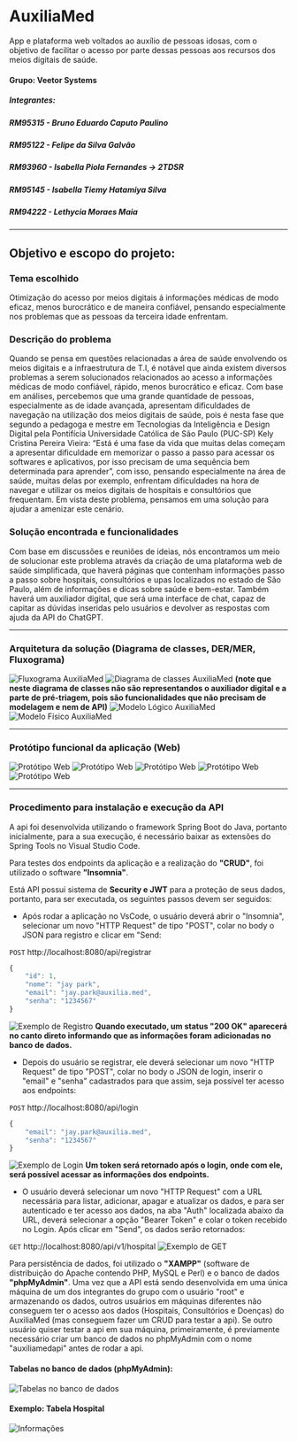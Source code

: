 # AuxiliaMed

App e plataforma web voltados ao auxílio de pessoas idosas, com o objetivo de facilitar o acesso por parte dessas pessoas aos recursos dos meios digitais de saúde.

#### Grupo: Veetor Systems
##### Integrantes:
##### RM95315 - Bruno Eduardo Caputo Paulino
##### RM95122 - Felipe da Silva Galvão
##### RM93960 - Isabella Piola Fernandes -> **2TDSR**
##### RM95145 - Isabella Tiemy Hatamiya Silva
##### RM94222 - Lethycia Moraes Maia

---

## Objetivo e escopo do projeto:
### Tema escolhido
Otimização do acesso por meios digitais á informações médicas de modo eficaz, menos burocrático e de maneira confiável, pensando especialmente nos problemas que as pessoas da terceira idade enfrentam.

### Descrição do problema
Quando se pensa em questões relacionadas a área de saúde envolvendo os meios digitais e a infraestrutura de T.I, é notável que ainda existem diversos problemas a serem solucionados relacionados ao acesso a informações médicas de modo confiável, rápido, menos burocrático e eficaz. Com base em análises, percebemos que uma grande quantidade de pessoas, especialmente as de idade avançada, apresentam dificuldades de navegação na utilização dos meios digitais de saúde, pois é nesta fase que segundo a pedagoga e mestre em Tecnologias da Inteligência e Design Digital pela Pontifícia Universidade Católica de São Paulo (PUC-SP) Kely Cristina Pereira Vieira: “Está é uma fase da vida que muitas delas começam a apresentar dificuldade em memorizar o passo a passo para acessar os softwares e aplicativos, por isso precisam de uma sequência bem determinada para aprender”, com isso, pensando especialmente na área de saúde, muitas delas por exemplo, enfrentam dificuldades na hora de navegar e utilizar os meios digitais de hospitais e consultórios que frequentam. Em vista deste problema, pensamos em uma solução para ajudar a amenizar este cenário.

### Solução encontrada e funcionalidades
Com base em discussões e reuniões de ideias, nós encontramos um meio de solucionar este problema através da criação de uma plataforma web de saúde simplificada, que haverá páginas que contenham informações passo a passo sobre hospitais, consultórios e upas localizados no estado de São Paulo, além de informações e dicas sobre saúde e bem-estar. Também haverá um auxiliador digital, que será uma interface de chat, capaz de capitar as dúvidas inseridas pelo usuários e devolver as respostas com ajuda da API do ChatGPT.

---
### Arquitetura da solução (Diagrama de classes, DER/MER, Fluxograma)
![Fluxograma AuxiliaMed](img/am-arquitetura-diagrama.png)
![Diagrama de classes AuxiliaMed](img/diagrama-classes-am.png)
**(note que neste diagrama de classes não são representandos o auxiliador digital e a parte de pré-triagem, pois são funcionalidades que não precisam de modelagem e nem de API)**
![Modelo Lógico AuxiliaMed](img/logical-model.png)
![Modelo Físico AuxiliaMed](img/physical-model.png)


---
### Protótipo funcional da aplicação (Web)

![Protótipo Web](img/Frame2.png)
![Protótipo Web](img/Frame3.png)
![Protótipo Web](img/Frame4.png)
![Protótipo Web](img/Frame5.png)
![Protótipo Web](img/Frame6.png)


---
### Procedimento para instalação e execução da API
A api foi desenvolvida utilizando o framework Spring Boot do Java, portanto inicialmente, para a sua execução, é necessário baixar as extensões do Spring Tools no Visual Studio Code. 

Para testes dos endpoints da aplicação e a realização do **"CRUD"**, foi utilizado o software **"Insomnia"**.

Está API possui sistema de **Security e JWT** para a proteção de seus dados, portanto, para ser executada, os seguintes passos devem ser seguidos:

- Após rodar a aplicação no VsCode, o usuário deverá abrir o "Insomnia", selecionar um novo "HTTP Request" de tipo "POST", colar no body o JSON para registro e clicar em "Send:

`POST` http://localhost:8080/api/registrar

```js
{
	"id": 1,
	"nome": "jay park",
	"email": "jay.park@auxilia.med",
	"senha": "1234567"
}
```

![Exemplo de Registro](img/registrar.png)
**Quando executado, um status "200 OK" aparecerá no canto direto informando que as informações foram adicionadas no banco de dados.**


- Depois do usuário se registrar, ele deverá selecionar um novo "HTTP Request" de tipo "POST", colar no body o JSON de login, inserir o "email" e "senha" cadastrados para que  assim, seja possível ter acesso aos endpoints:

`POST` http://localhost:8080/api/login

```js
{
	"email": "jay.park@auxilia.med",
	"senha": "1234567"
}
```
![Exemplo de Login](img/login.png)
**Um token será retornado após o login, onde com ele, será possível acessar as informações dos endpoints.**

- O usuário deverá selecionar um novo "HTTP Request" com a URL necessária para listar, adicionar, apagar e atualizar os dados, e para ser autenticado e ter acesso aos dados, na aba "Auth" localizada abaixo da URL, deverá selecionar a opção "Bearer Token" e colar o token recebido no Login. Após clicar em "Send", os dados serão retornados:

`GET` http://localhost:8080/api/v1/hospital
![Exemplo de GET](img/get-hospital.png)

Para persistência de dados, foi utilizado o **"XAMPP"** (software de distribuição do Apache contendo PHP, MySQL e Perl) e o banco de dados **"phpMyAdmin"**. Uma vez que a API está sendo desenvolvida em uma única máquina de um dos integrantes do grupo com o usuário "root" e armazenando os dados, outros usuários em máquinas diferentes não conseguem ter o acesso aos dados (Hospitais, Consultórios e Doenças) do AuxiliaMed (mas conseguem fazer um CRUD para testar a api). Se outro usuário quiser testar a api em sua máquina, primeiramente, é previamente necessário criar um banco de dados no phpMyAdmin com o nome "auxiliamedapi" antes de rodar a api.

#### Tabelas no banco de dados (phpMyAdmin):
![Tabelas no banco de dados](img/tabelas-php.png)

#### Exemplo: Tabela Hospital
![Informações](img/tabela-hospital.png)


